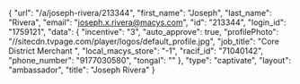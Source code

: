 {
    "url": "\/a\/joseph-rivera\/213344",
    "first_name": "Joseph",
    "last_name": "Rivera",
    "email": "joseph.x.rivera@macys.com",
    "id": "213344",
    "login_id": "1759121",
    "data": {
        "incentive": "3",
        "auto_approve": true,
        "profilePhoto": "\/\/sitecdn.tvpage.com\/player\/logos\/default_profile.jpg",
        "job_title": "Core District Merchant ",
        "local_macys_store": "-1",
        "racif_id": "71040142",
        "phone_number": "9177030580",
        "tongal": ""
    },
    "type": "captivate",
    "layout": "ambassador",
    "title": "Joseph Rivera"
}